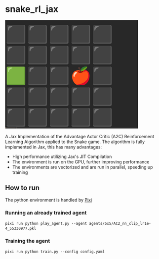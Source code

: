 # snake_rl_jax


![Alt Text](https://raw.githubusercontent.com/danilobiella/snake_rl_jax/refs/heads/main/gifs/snake_run.gif)

A Jax Implementation of the Advantage Actor Critic (A2C) Reinforcement Learning Algorithm applied to the Snake game. The algorithm is fully implemented in Jax, this has many advantages:

- High performance utilizing Jax's JIT Compilation
- The environment is run on the GPU, further improving performance
- The environments are vectorized and are run in parallel, speeding up training

## How to run

The python environment is handled by [Pixi](https://pixi.sh/latest/)

### Running an already trained agent

    pixi run python play_agent.py --agent agents/5x5/AC2_nn_clip_lr1e-4_55330977.pkl

### Training the agent

    pixi run python train.py --config config.yaml
